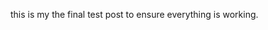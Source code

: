 <!--
.. title: Finaltest Post
.. slug: my-finaltest-post
.. date: 2016-09-06 15:29:40 UTC
.. tags: blog, netlify, github, nikola
.. category: test
.. link: 
.. description: Final *Test* Post
.. type: text
-->

this is my the final test post to ensure everything is working. 
